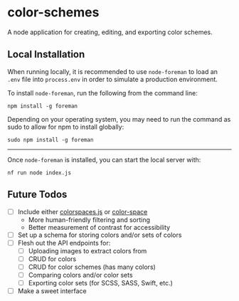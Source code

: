 # color-schemes

A node application for creating, editing, and exporting color schemes.



## Local Installation

When running locally, it is recommended to use `node-foreman` to load an `.env`
file into `process.env` in order to simulate a production environment.

To install `node-foreman`, run the following from the command line:

```
npm install -g foreman
```

Depending on your operating system, you may need to run the command as sudo to
allow for npm to install globally:

```
sudo npm install -g foreman
```

-----------

Once `node-foreman` is installed, you can start the local server with:

```
nf run node index.js
```



## Future Todos

- [ ] Include either [colorspaces.js](https://github.com/boronine/colorspaces.js) or [color-space](https://github.com/scijs/color-space)
  - More human-friendly filtering and sorting
  - Better measurement of contrast for accessibility
- [ ] Set up a schema for storing colors and/or sets of colors
- [ ] Flesh out the API endpoints for:
  - [ ] Uploading images to extract colors from
  - [ ] CRUD for colors
  - [ ] CRUD for color schemes (has many colors)
  - [ ] Comparing colors and/or color sets
  - [ ] Exporting color sets (for SCSS, SASS, Swift, etc.)
- [ ] Make a sweet interface
